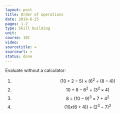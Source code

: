 ```yaml
---
layout: post
title: Order of operations
date: 2019-6-25
pages: 1-2
type: Skill building
unit:
course: 10C
video:
sourcetitle: =
sourceurl: =
status: done
---
```

Evaluate without a calculator:
1. $$ (10+2-5) \times (6^2 \div (8-4)) $$
1. $$ 10+8-6^2 \div (3^2 \times 4) $$
1. $$ 8 \div (10-9)^3 \times 7 + 4^2 $$
1. $$ (10x(6+4)) \div (2^3-7)^2 $$
